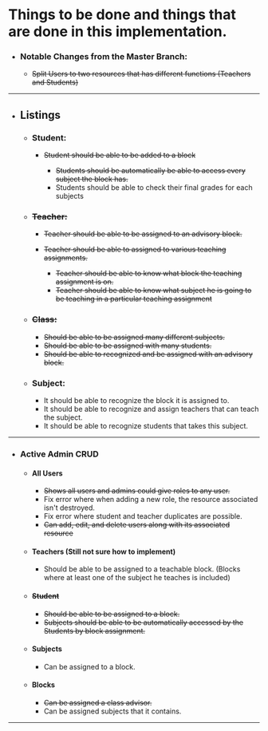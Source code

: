 # Things to be done and things that are done in this implementation.

* ### Notable Changes from the Master Branch:
  * ~~Split Users to two resources that has different functions (Teachers and Students)~~

---

* ## Listings

  * ### Student:

    * ~~Student should be able to be added to a block~~

      * ~~Students should be automatically be able to access every subject the block has.~~
      * Students should be able to check their final grades for each subjects

  * ### ~~Teacher:~~
  
    * ~~Teacher should be able to be assigned to an advisory block.~~
    * ~~Teacher should be able to assigned to various teaching assignments.~~

      * ~~Teacher should be able to know what block the teaching assignment is on.~~
      * ~~Teacher should be able to know what subject he is going to be teaching in a particular teaching assignment~~
  
  * ### ~~Class:~~
    
    * ~~Should be able to be assigned many different subjects.~~
    * ~~Should be able to be assigned with many students.~~
    * ~~Should be able to recognized and be assigned with an advisory block.~~

  * ### Subject: 

    * It should be able to recognize the block it is assigned to.
    * It should be able to recognize and assign teachers that can teach the subject.
    * It should be able to recognize students that takes this subject.

---

* ### Active Admin CRUD

  * #### All Users
    * ~~Shows all users and admins could give roles to any user.~~
    * Fix error where when adding a new role, the resource associated isn't destroyed.
    * Fix error where student and teacher duplicates are possible.
    * ~~Can add, edit, and delete users along with its associated resource~~
  
  * #### Teachers (Still not sure how to implement)
    * Should be able to be assigned to a teachable block. (Blocks where at least one of the subject he teaches is included)

  * #### ~~Student~~
    * ~~Should be able to be assigned to a block.~~
    * ~~Subjects should be able to be automatically accessed by the Students by block assignment.~~
  
  * #### Subjects
    * Can be assigned to a block.

  * #### Blocks
    * ~~Can be assigned a class advisor.~~
    * Can be assigned subjects that it contains.

---
